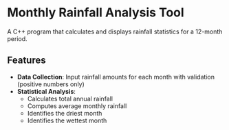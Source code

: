 # Monthly Rainfall Analysis Tool

A C++ program that calculates and displays rainfall statistics for a 12-month period.

## Features

- **Data Collection**: Input rainfall amounts for each month with validation (positive numbers only)
- **Statistical Analysis**:
  - Calculates total annual rainfall
  - Computes average monthly rainfall
  - Identifies the driest month
  - Identifies the wettest month
